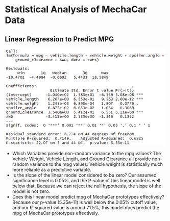 # Statistical Analysis of MechaCar Data

## Linear Regression to Predict MPG

![](Resources/Challenge1.png)

* Which Variables provide non-random variance to the mpg values?
The Vehicle Weight, Vehicle Length, and Ground Clearance all provide non-random variance to the mpg values. Vehicle weight is statistically much more reliable as a predictive variable.
* Is the slope of the linear model considered to be zero?
Our assumed significance level is 0.05%, and the P-value of this linear model is well below that. Because we can reject the null hypothesis, the slope of the model is not zero.
* Does this linear model predict mpg of MechaCar prototypes effectively?
Because our p-value (5.35e-11) is well below the 0.05% cutoff value, and our R-squared value is around 71.5%, this model does predict the mpg of MechaCar prototypes effectively.

